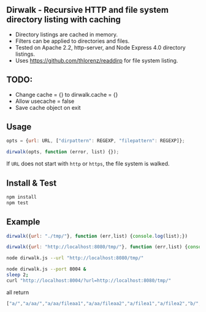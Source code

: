 ## Dirwalk - Recursive HTTP and file system directory listing with caching

- Directory listings are cached in memory.
- Filters can be applied to directories and files.
- Tested on Apache 2.2, http-server, and Node Express 4.0 directory listings.
- Uses https://github.com/thlorenz/readdirp for file system listing.

## TODO:
- Change cache = {} to dirwalk.cache = {}
- Allow usecache = false
- Save cache object on exit

## Usage

```javascript
opts = {url: URL, ["dirpattern": REGEXP, "filepattern": REGEXP]};

dirwalk(opts, function (error, list) {});
```

If `URL` does not start with `http` or `https`, the file system is walked.

## Install & Test

```bash
npm install
npm test
```

## Example

```javascript
dirwalk({url: "./tmp/"}, function (err,list) {console.log(list);})
```

```javascript
dirwalk({url: "http://localhost:8080/tmp/"}, function (err,list) {console.log(list);})
```

```bash
node dirwalk.js --url "http://localhost:8080/tmp/"
```

```bash
node dirwalk.js --port 8004 &
sleep 2;
curl "http://localhost:8004/?url=http://localhost:8080/tmp/"
```

all return

```javascript
["a/","a/aa/","a/aa/fileaa1","a/aa/fileaa2","a/filea1","a/filea2","b/","b/fileb","fileroot"]
```